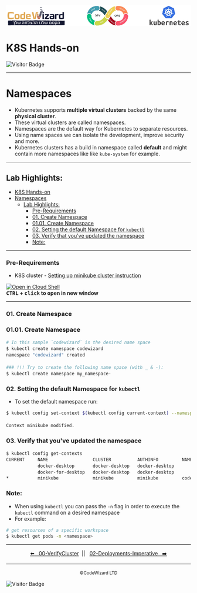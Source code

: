 ![](../../resources/k8s-logos.png)

# K8S Hands-on

![Visitor Badge](https://visitor-badge.laobi.icu/badge?page_id=nirgeier)

---

# Namespaces

- Kubernetes supports **multiple virtual clusters** backed by the same **physical cluster**.
- These virtual clusters are called namespaces.
- Namespaces are the default way for Kubernetes to separate resources.
- Using name spaces we can isolate the development, improve security and more.
- Kubernetes clusters has a build in namespace called **default** and might contain more namespaces like like `kube-system` for example.

<!-- inPage TOC start -->

---
## Lab Highlights:
- [K8S Hands-on](#k8s-hands-on)
- [Namespaces](#namespaces)
  - [Lab Highlights:](#lab-highlights)
    - [Pre-Requirements](#pre-requirements)
    - [01. Create Namespace](#01-create-namespace)
    - [01.01. Create Namespace](#0101-create-namespace)
    - [02. Setting the default Namespace for `kubectl`](#02-setting-the-default-namespace-for-kubectl)
    - [03. Verify that you've updated the namespace](#03-verify-that-youve-updated-the-namespace)
    - [Note:](#note)

---

<!-- inPage TOC end -->

### Pre-Requirements

- K8S cluster - <a href="../00-VerifyCluster">Setting up minikube cluster instruction</a>

[![Open in Cloud Shell](https://gstatic.com/cloudssh/images/open-btn.svg)](https://console.cloud.google.com/cloudshell/editor?cloudshell_git_repo=https://github.com/nirgeier/KubernetesLabs)  
**<kbd>CTRL</kbd> + <kbd>click</kbd> to open in new window**

---

### 01. Create Namespace

### 01.01. Create Namespace

```sh
# In this sample `codewizard` is the desired name space
$ kubectl create namespace codewizard
namespace "codewizard" created

### !!! Try to create the following name space (with _ & -):
$ kubectl create namespace my_namespace-
```

### 02. Setting the default Namespace for `kubectl`

- To set the default namespace run:

```sh
$ kubectl config set-context $(kubectl config current-context) --namespace=codewizard

Context minikube modified.
```

### 03. Verify that you've updated the namespace

```sh
$ kubectl config get-contexts
CURRENT     NAME                 CLUSTER          AUTHINFO         NAMESPACE
            docker-desktop       docker-desktop   docker-desktop
            docker-for-desktop   docker-desktop   docker-desktop
*           minikube             minikube         minikube         codewizard
```

### Note:

- When using `kubectl` you can pass the `-n` flag in order to execute the `kubectl` command on a desired namespace
- For example:

```sh
# get resources of a specific workspace
$ kubectl get pods -n <namespace>
```

<!-- navigation start -->

---

<div align="center">

  [:arrow_left: &nbsp; 00-VerifyCluster](../00-VerifyCluster)&nbsp;&nbsp;||&nbsp;&nbsp;
  [02-Deployments-Imperative &nbsp; :arrow_right:](../02-Deployments-Imperative)
</div>

---

<div align="center">
  <small>&copy;CodeWizard LTD</small>
</div>

![Visitor Badge](https://visitor-badge.laobi.icu/badge?page_id=nirgeier)

<!-- navigation end -->
